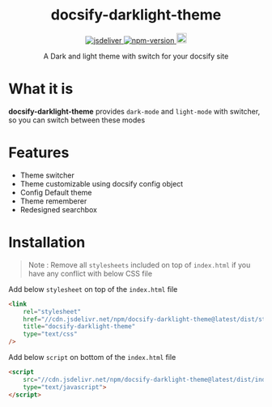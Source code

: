 <h1 align="center"> docsify-darklight-theme </h1>

<p align="center">
    <a href="https://www.jsdelivr.com/package/npm/docsify-darklight-theme">
        <img src="https://data.jsdelivr.com/v1/package/npm/docsify-darklight-theme/badge?style=rounded" alt="jsdeliver">
    </a>
    <a href="https://badge.fury.io/js/docsify-darklight-theme">
        <img src="https://badge.fury.io/js/docsify-darklight-theme.svg" alt="npm-version">
    </a>
    <a href="https://badge.fury.io/gh/boopathikumar018%2Fdocsify-darklight-theme">
        <img src="https://badge.fury.io/gh/boopathikumar018%2Fdocsify-darklight-theme.svg" alt="GitHub version" height="20">
    </a>
</p>


<p align="center"> A Dark and light theme with switch for your docsify site</p>

# What it is

**docsify-darklight-theme** provides `dark-mode` and `light-mode` with switcher, so you can switch between these modes

# Features

- Theme switcher
- Theme customizable using docsify config object
- Config Default theme
- Theme rememberer
- Redesigned searchbox

# Installation

> Note : Remove all `stylesheets` included on top of `index.html` if you have any conflict with below CSS file

Add below `stylesheet` on top of the `index.html` file 

```html
<link 
    rel="stylesheet"
    href="//cdn.jsdelivr.net/npm/docsify-darklight-theme@latest/dist/style.min.css"
    title="docsify-darklight-theme"
    type="text/css"
/>
```

Add below `script` on bottom of the `index.html` file 

```html
<script 
    src="//cdn.jsdelivr.net/npm/docsify-darklight-theme@latest/dist/index.min.js"
    type="text/javascript">
</script>
```
